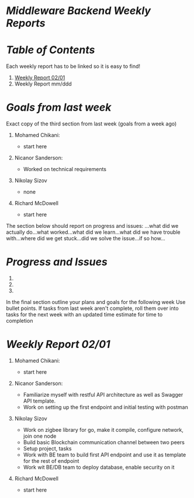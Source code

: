 # ***Middleware Backend Weekly Reports***

# ***Table of Contents***
Each weekly report has to be linked so it is easy to find! 

1. [Weekly Report 02/01](#weekly-report-0201)
2. Weekly Report mm/ddd

# ***Goals from last week***
Exact copy of the third section from last week (goals from a week ago)

1. Mohamed Chikani:
   + start here

2. Nicanor Sanderson:
   - Worked on technical requirements

3. Nikolay Sizov
   + none
  
4. Richard McDowell
   + start here

The section below should report on progress and issues: ...what did we actually do...what worked...what did we learn...what did we have trouble with...where did we get stuck...did we solve the issue...if so how...

# ***Progress and Issues***
1. 
2. 
3. 

In the final section outline your plans and goals for the following week Use bullet points. If tasks from last week aren't complete, roll them over into tasks for the next week with an updated time estimate for time to completion
# ***Weekly Report 02/01***
1. Mohamed Chikani:
   + start here

2. Nicanor Sanderson:
   - Familiarize myself with restful API architecture as well as Swagger API template.
   - Work on setting up the first endpoint and initial testing with postman

3. Nikolay Sizov
   + Work on zigbee library for go, make it compile, configure network, join one node
   + Build basic Blockchain communication channel between two peers
   + Setup project, tasks
   + Work with BE team to build first API endpoint and use it as template for the rest of endpoint
   + Work wit BE/DB team to deploy database, enable security on it 
  
4. Richard McDowell
   + start here

